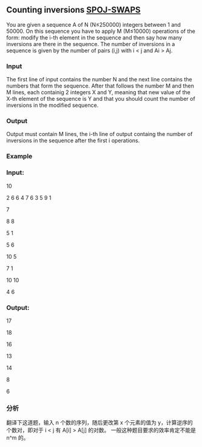 ## Counting inversions [SPOJ-SWAPS](http://www.spoj.com/ranks/SWAPS/) 

You are given a sequence A of N (N≤250000) integers between 1 and 50000. On this sequence you have to apply M (M≤10000) operations of the form: modify the i-th element in the sequence and then say how many inversions are there in the sequence. The number of inversions in a sequence is given by the number of pairs (i,j) with i < j and Ai > Aj.

### Input

The first line of input contains the number N and the next line contains the numbers that form the sequence. After that follows the number M and then M lines, each containig 2 integers X and Y, meaning that new value of the X-th element of the sequence is Y and that you should count the number of inversions in the modified sequence.

### Output

Output must contain M lines, the i-th line of output containg the number of inversions in the sequence after the first i operations.

### Example

### Input:

10

2 6 6 4 7 6 3 5 9 1 

7

8 8

5 1

5 6

10 5

7 1

10 10

4 6

### Output:

17

18

16

13

14

8

6

### 分析

翻译下这道题，输入 n 个数的序列，随后更改第 x 个元素的值为 y，计算逆序的个数对，即对于 i < j 有 A[i] > A[j] 的对数。 一般这种题目要求的效率肯定不能是 n^m 的。
